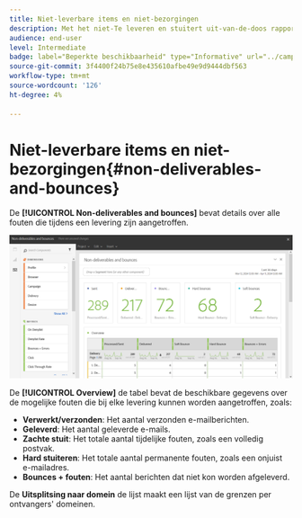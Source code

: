 ```yaml
---
title: Niet-leverbare items en niet-bezorgingen
description: Met het niet-Te leveren en stuitert uit-van-de-doos rapport, leer over de fouten die aan uw levering kunnen voorkwamen.
audience: end-user
level: Intermediate
badge: label="Beperkte beschikbaarheid" type="Informative" url="../campaign-standard-migration-home.md" tooltip="Beperkt tot gemigreerde gebruikers in Campaign Standard"
source-git-commit: 3f4400f24b75e8e435610afbe49e9d9444dbf563
workflow-type: tm+mt
source-wordcount: '126'
ht-degree: 4%

---
```


# Niet-leverbare items en niet-bezorgingen{#non-deliverables-and-bounces}

De **[!UICONTROL Non-deliverables and bounces]** bevat details over alle fouten die tijdens een levering zijn aangetroffen.

![](assets/delivery_reports_7.png)

De **[!UICONTROL Overview]** de tabel bevat de beschikbare gegevens over de mogelijke fouten die bij elke levering kunnen worden aangetroffen, zoals:

* **Verwerkt/verzonden**: Het aantal verzonden e-mailberichten.
* **Geleverd**: Het aantal geleverde e-mails.
* **Zachte stuit**: Het totale aantal tijdelijke fouten, zoals een volledig postvak.
* **Hard stuiteren**: Het totale aantal permanente fouten, zoals een onjuist e-mailadres.
* **Bounces + fouten**: Het aantal berichten dat niet kon worden afgeleverd.

De **Uitsplitsing naar domein** de lijst maakt een lijst van de grenzen per ontvangers&#39; domeinen.
